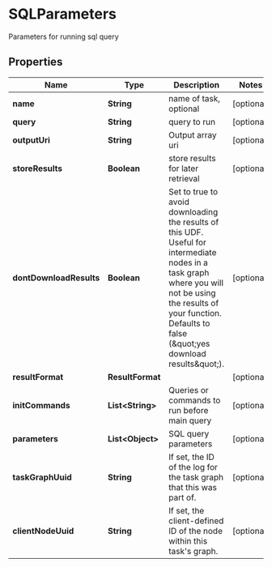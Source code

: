 

# SQLParameters

Parameters for running sql query

## Properties

Name | Type | Description | Notes
------------ | ------------- | ------------- | -------------
**name** | **String** | name of task, optional |  [optional]
**query** | **String** | query to run |  [optional]
**outputUri** | **String** | Output array uri |  [optional]
**storeResults** | **Boolean** | store results for later retrieval |  [optional]
**dontDownloadResults** | **Boolean** | Set to true to avoid downloading the results of this UDF. Useful for intermediate nodes in a task graph where you will not be using the results of your function. Defaults to false (\&quot;yes download results\&quot;). |  [optional]
**resultFormat** | **ResultFormat** |  |  [optional]
**initCommands** | **List&lt;String&gt;** | Queries or commands to run before main query |  [optional]
**parameters** | **List&lt;Object&gt;** | SQL query parameters |  [optional]
**taskGraphUuid** | **String** | If set, the ID of the log for the task graph that this was part of.  |  [optional]
**clientNodeUuid** | **String** | If set, the client-defined ID of the node within this task&#39;s graph.  |  [optional]



